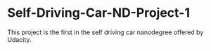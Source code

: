 # Self-Driving-Car-ND-Project-1
This project is the first in the self driving car nanodegree offered by Udacity. 
